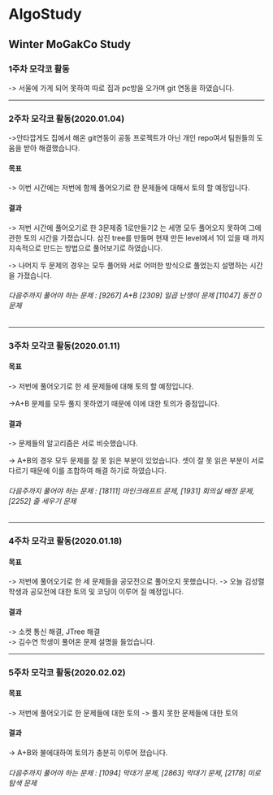 # AlgoStudy
Winter MoGakCo Study
-------------------------------------------------------------------------------------------------------------------------------------------

### 1주차 모각코 활동

-> 서울에 가게 되어 못하여 따로 집과 pc방을 오가며 git 연동을 하였습니다.

-------------------------------------------------------------------------------------------------------------------------------------------
### 2주차 모각코 활동(2020.01.04)

->안타깝게도 집에서 해온 git연동이 공동 프로젝트가 아닌 개인 repo여서 팀원들의 도움을 받아 해결했습니다. 

#### 목표
-> 이번 시간에는 저번에 함께 풀어오기로 한 문제들에 대해서 토의 할 예정입니다.

#### 결과
-> 저번 시간에 풀어오기로 한 3문제중 1로만들기2 는 세명 모두 풀어오지 못하여 그에 관한 토의 시간을 가졌습니다. 삼진 tree를 만들며 현재 만든 level에서 1이 있을 때 까지 지속적으로 만드는 방법으로 풀어보기로 하였습니다.

-> 나머지 두 문제의 경우는 모두 풀어와 서로 어떠한 방식으로 풀었는지 설명하는 시간을 가졌습니다.

###### 다음주까지 풀어야 하는 문제 : [9267] A+B [2309] 일곱 난쟁이 문제 [11047] 동전 0 문제
-------------------------------------------------------------------------------------------------------------------------------------------
### 3주차 모각코 활동(2020.01.11)

#### 목표
-> 저번에 풀어오기로 한 세 문제들에 대해 토의 할 예정입니다.

->A+B 문제를 모두 풀지 못하였기 때문에 이에 대한 토의가 중점입니다.

#### 결과
-> 문제들의 알고리즘은 서로 비슷했습니다.

-> A+B의 경우 모두 문제를 잘 못 읽은 부분이 있었습니다. 셋이 잘 못 읽은 부분이 서로 다르기 때문에 이를 조합하여 해결 하기로 하였습니다.

###### 다음주까지 풀어야 하는 문제 : [18111] 마인크래프트 문제, [1931] 회의실 배정 문제, [2252] 줄 세우기 문제
------------------------------------------------------------------------------------------------------------------------------------------- 
### 4주차 모각코 활동(2020.01.18)

#### 목표
-> 저번에 풀어오기로 한 세 문제들을 공모전으로 풀어오지 못했습니다.
-> 오늘 김성렬 학생과 공모전에 대한 토의 및 코딩이 이루어 질 예정입니다.

#### 결과
-> 소켓 통신 해결, JTree 해결  
-> 김수연 학생이 풀어온 문제 설명을 들었습니다.  

------------------------------------------------------------------------------------------------------------------------------------------- 
### 5주차 모각코 활동(2020.02.02)

#### 목표
-> 저번에 풀어오기로 한 문제들에 대한 토의
-> 풀지 못한 문제들에 대한 토의

#### 결과
-> A+B와 불에대하여 토의가 충분히 이루어 졌습니다.

###### 다음주까지 풀어야 하는 문제 : [1094] 막대기 문제, [2863] 막대기 문제, [2178] 미로 탐색 문제
